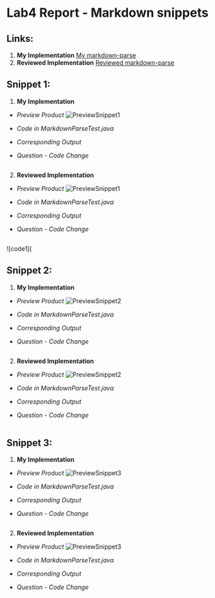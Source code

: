 # Lab4 Report - Markdown snippets
## Links:
1. **My Implementation**
[My markdown-parse](https://github.com/mramada22/markdown-parse)
2. **Reviewed Implementation**
[Reviewed markdown-parse](https://github.com/PiaoX/markdown-parse)

## Snippet 1:
1. **My Implementation**

* *Preview Product*
![PreviewSnippet1]()
* *Code in MarkdownParseTest.java*

* *Corresponding Output*

* *Question - Code Change*

```

```

2. **Reviewed Implementation**

* *Preview Product*
![PreviewSnippet1]()
* *Code in MarkdownParseTest.java*

* *Corresponding Output*

* *Question - Code Change*

```

```

![code1](


## Snippet 2:
1. **My Implementation**

* *Preview Product*
![PreviewSnippet2]()
* *Code in MarkdownParseTest.java*

* *Corresponding Output*

* *Question - Code Change*

```

```

2. **Reviewed Implementation**

* *Preview Product*
![PreviewSnippet2]()
* *Code in MarkdownParseTest.java*

* *Corresponding Output*

* *Question - Code Change*

```

```

## Snippet 3:
1. **My Implementation**

* *Preview Product*
![PreviewSnippet3]()
* *Code in MarkdownParseTest.java*

* *Corresponding Output*

* *Question - Code Change*

```

```

2. **Reviewed Implementation**

* *Preview Product*
![PreviewSnippet3]()
* *Code in MarkdownParseTest.java*

* *Corresponding Output*

* *Question - Code Change*

```

```
